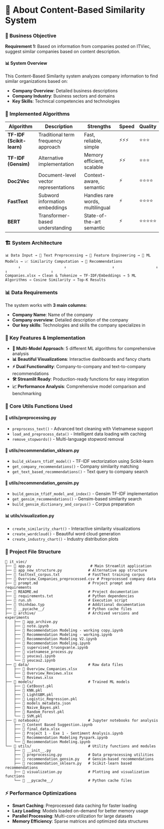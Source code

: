 # 📖 About Content-Based Similarity System

### 🎯 Business Objective
**Requirement 1:** Based on information from companies posted on ITViec, suggest similar companies based on content description.

#### 📊 System Overview
This Content-Based Similarity system analyzes company information to find similar organizations based on:
- **Company Overview**: Detailed business descriptions
- **Company Industry**: Business sectors and domains  
- **Key Skills**: Technical competencies and technologies

### 🔬 Implemented Algorithms

| Algorithm | Description | Strengths | Speed | Quality |
|-----------|-------------|-----------|-------|---------|
| **TF-IDF (Scikit-learn)** | Traditional term frequency approach | Fast, reliable, simple | ⚡⚡⚡ | ⭐⭐⭐ |
| **TF-IDF (Gensim)** | Alternative implementation | Memory efficient, scalable | ⚡⚡ | ⭐⭐⭐ |
| **Doc2Vec** | Document-level vector representations | Context-aware, semantic | ⚡ | ⭐⭐⭐⭐ |
| **FastText** | Subword information embeddings | Handles rare words, multilingual | ⚡ | ⭐⭐⭐⭐ |
| **BERT** | Transformer-based understanding | State-of-the-art semantic | ⚡ | ⭐⭐⭐⭐⭐ |

### 🏗️ System Architecture
```
📊 Data Input → 🧹 Text Preprocessing → 🔧 Feature Engineering → 🤖 ML Models → 📈 Similarity Computation → 🎯 Recommendations
      ↓                    ↓                     ↓                   ↓                    ↓                    ↓
Companies.xlsx → Clean & Tokenize → TF-IDF/Embeddings → 5 ML Algorithms → Cosine Similarity → Top-K Results
```

### 📊 Data Requirements
The system works with **3 main columns**:
- **Company Name**: Name of the company
- **Company overview**: Detailed description of the company
- **Our key skills**: Technologies and skills the company specializes in

### 🚀 Key Features & Implementation
- **🤖 Multi-Model Approach**: 5 different ML algorithms for comprehensive analysis
- **📊 Beautiful Visualizations**: Interactive dashboards and fancy charts  
- **⚡ Dual Functionality**: Company-to-company and text-to-company recommendations
- **🛠️ Streamlit Ready**: Production-ready functions for easy integration
- **📈 Performance Analysis**: Comprehensive model comparison and benchmarking

### 🔧 Core Utils Functions Used

#### 📁 utils/preprocessing.py
- `preprocess_text()` - Advanced text cleaning with Vietnamese support
- `load_and_preprocess_data()` - Intelligent data loading with caching
- `remove_stopwords()` - Multi-language stopword removal

#### 🤖 utils/recommendation_sklearn.py  
- `build_sklearn_tfidf_model()` - TF-IDF vectorization using Scikit-learn
- `get_company_recommendations()` - Company similarity matching
- `get_text_based_recommendations()` - Text query to company search

#### 🧬 utils/recommendation_gensim.py
- `build_gensim_tfidf_model_and_index()` - Gensim TF-IDF implementation
- `get_gensim_recommendations()` - Gensim-based similarity search
- `build_gensim_dictionary_and_corpus()` - Corpus preparation

#### 📊 utils/visualization.py
- `create_similarity_chart()` - Interactive similarity visualizations
- `create_wordcloud()` - Beautiful word cloud generation
- `create_industry_chart()` - Industry distribution plots

### 📂 Project File Structure
```
📁 it_viec/
├── 📄 app.py                           # Main Streamlit application
├── 📄 app_new_structure.py            # Alternative app structure
├── 📄 fasttext_corpus.txt             # FastText training corpus
├── 📄 Overview_Companies_preprocessed.csv # Preprocessed company data
├── 📄 prompt.md                       # Project prompt and requirements
├── 📄 README.md                       # Project documentation
├── 📄 requirements.txt                # Python dependencies
├── 📄 run.sh                          # Execution script
├── 📄 thinhdao.typ                    # Additional documentation
├── 📁 __pycache__/                    # Python cache files
├── 📁 archive/                        # Archived versions and experiments
│   ├── 📄 app_archive.py
│   ├── 📄 note.ipynb
│   ├── 📄 Recommendation Modeling - working copy.ipynb
│   ├── 📄 Recommendation Modeling - working.ipynb
│   ├── 📄 Recommendation Modeling V2.ipynb
│   ├── 📄 Recommendation Modeling.ipynb
│   ├── 📄 supervised_truongvanle.ipynb
│   ├── 📄 vietnamese_process.py
│   ├── 📄 yeucau1.ipynb
│   └── 📄 yeucau2.ipynb
├── 📁 data/                           # Raw data files
│   ├── 📄 Overview_Companies.xlsx
│   ├── 📄 Overview_Reviews.xlsx
│   └── 📄 Reviews.xlsx
├── 📁 models/                         # Trained ML models
│   ├── 📄 CatBoost.pkl
│   ├── 📄 KNN.pkl
│   ├── 📄 LightGBM.pkl
│   ├── 📄 Logistic_Regression.pkl
│   ├── 📄 models_metadata.json
│   ├── 📄 Naive_Bayes.pkl
│   ├── 📄 Random_Forest.pkl
│   └── 📄 SVM.pkl
├── 📁 notebooks/                      # Jupyter notebooks for analysis
│   ├── 📄 Content Based Suggestion.ipynb
│   ├── 📄 final_data.xlsx
│   ├── 📄 Project 1 - Exe 1 - Sentiment Analysis.ipynb
│   ├── 📄 Recommendation Modeling Pyspark.ipynb
│   └── 📄 Recommendation Modeling.ipynb
└── 📁 utils/                          # Utility functions and modules
    ├── 📄 __init__.py
    ├── 📄 preprocessing.py            # Data preprocessing utilities
    ├── 📄 recommendation_gensim.py    # Gensim-based recommendations
    ├── 📄 recommendation_sklearn.py   # Scikit-learn based recommendations
    ├── 📄 visualization.py            # Plotting and visualization functions
    └── 📁 __pycache__/                # Python cache files
```

### ⚡ Performance Optimizations
- **Smart Caching**: Preprocessed data caching for faster loading
- **Lazy Loading**: Models loaded on-demand for better memory usage
- **Parallel Processing**: Multi-core utilization for large datasets
- **Memory Efficiency**: Sparse matrices and optimized data structures
